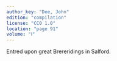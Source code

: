 ```yaml
---
author_key: "Dee, John"
edition: "compilation"
license: "CC0 1.0"
location: "page 91"
volume: "Ⅰ"
---
```

Entred upon great Brereridings in Salford.
